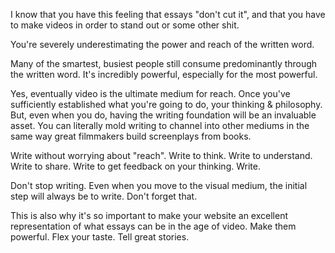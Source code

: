 I know that you have this feeling that essays "don't cut it", and that you have to make videos in order to stand out or some other shit.

You're severely underestimating the power and reach of the written word.

Many of the smartest, busiest people still consume predominantly through the written word. It's incredibly powerful, especially for the most powerful.

Yes, eventually video is the ultimate medium for reach. Once you've sufficiently established what you're going to do, your thinking & philosophy. But, even when you do, having the writing foundation will be an invaluable asset. You can literally mold writing to channel into other mediums in the same way great filmmakers build screenplays from books.

Write without worrying about "reach".
Write to think.
Write to understand.
Write to share.
Write to get feedback on your thinking.
Write.

Don't stop writing. Even when you move to the visual medium, the initial step will always be to write. Don't forget that.

This is also why it's so important to make your website an excellent representation of what essays can be in the age of video. Make them powerful. Flex your taste. Tell great stories.